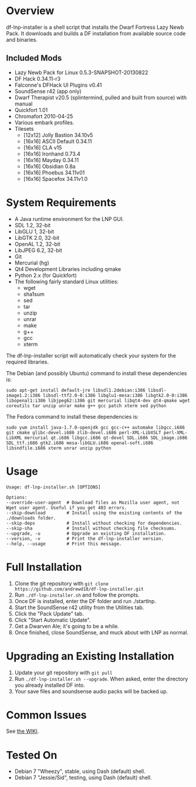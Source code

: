Overview
========

df-lnp-installer is a shell script that installs the Dwarf Fortress Lazy Newb Pack. It downloads and builds a DF installation from available source code and binaries.

Included Mods
-------------

* Lazy Newb Pack for Linux 0.5.3-SNAPSHOT-20130822
* DF Hack 0.34.11-r3
* Falconne's DFHack UI Plugins v0.41
* SoundSense r42 (app only)
* Dwarf Therapist v20.5 (splintermind, pulled and built from source) with manual
* Quickfort 1.01
* Chromafort 2010-04-25
* Various embark profiles.
* Tilesets
  - [12x12] Jolly Bastion 34.10v5
  - [16x16] ASCII Default 0.34.11
  - [16x16] CLA v15
  - [16x16] Ironhand 0.73.4
  - [16x16] Mayday 0.34.11
  - [16x16] Obsidian 0.8a
  - [16x16] Phoebus 34.11v01
  - [16x16] Spacefox 34.11v1.0


System Requirements
===================

* A Java runtime environment for the LNP GUI.
* SDL 1.2, 32-bit
* LibGLU 1, 32-bit
* LibGTK 2.0, 32-bit
* OpenAL 1.2, 32-bit
* LibJPEG 6.2, 32-bit
* Git
* Mercurial (hg)
* Qt4 Development Libraries including qmake
* Python 2.x (for Quickfort)
* The following fairly standard Linux utilities:
  - wget
  - sha1sum
  - sed
  - tar
  - unzip
  - unrar
  - make
  - g++
  - gcc
  - xterm

The df-lnp-installer script will automatically check your system for the required libraries.

The Debian (and possibly Ubuntu) command to install these dependencies is:
```
sudo apt-get install default-jre libsdl1.2debian:i386 libsdl-image1.2:i386 libsdl-ttf2.0-0:i386 libglu1-mesa:i386 libgtk2.0-0:i386 libopenal1:i386 libjpeg62:i386 git mercurial libqt4-dev qt4-qmake wget coreutils tar unzip unrar make g++ gcc patch xterm sed python
```

The Fedora command to install these dependencies is:
```
sudo yum install java-1.7.0-openjdk gcc gcc-c++ automake libgcc.i686 git cmake glibc-devel.i686 zlib-devel.i686 perl-XML-LibXSLT perl-XML-LibXML mercurial qt.i686 libgcc.i686 qt-devel SDL.i686 SDL_image.i686 SDL_ttf.i686 gtk2.i686 mesa-libGLU.i686 openal-soft.i686 libsndfile.i686 xterm unrar unzip python
```

Usage
=====

```
Usage: df-lnp-installer.sh [OPTIONS]

Options:
--override-user-agent  # Download files as Mozilla user agent, not Wget user agent. Useful if you get 403 errors.
--skip-download        # Install using the existing contents of the ./downloads folder.
--skip-deps            # Install without checking for dependencies.
--skip-sha             # Install without checking file checksums.
--upgrade, -u          # Upgrade an existing DF installation.
--version, -v          # Print the df-lnp-installer version.
--help, --usage        # Print this message.
```

Full Installation
=================

1. Clone the git repository with `git clone https://github.com/andrewd18/df-lnp-installer.git`
2. Run `./df-lnp-installer.sh` and follow the prompts.
3. Once DF is installed, enter the DF folder and run ./startlnp.
4. Start the SoundSense r42 utility from the Utilities tab.
5. Click the "Pack Update" tab.
6. Click "Start Automatic Update".
7. Get a Dwarven Ale; it's going to be a while.
8. Once finished, close SoundSense, and muck about with LNP as normal.

Upgrading an Existing Installation
==================================

1. Update your git repository with `git pull`
2. Run `./df-lnp-installer.sh --upgrade`. When asked, enter the directory you already installed DF into.
3. Your save files and soundsense audio packs will be backed up.

Common Issues
=============
See [the WIKI](https://github.com/andrewd18/df-lnp-installer/wiki).

Tested On
=========

* Debian 7 "Wheezy", stable, using Dash (default) shell.
* Debian 7 "Jessie/Sid", testing, using Dash (default) shell.

